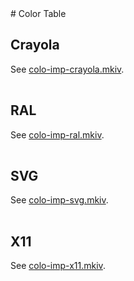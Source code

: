 <link rel="stylesheet" href="../../css/color/color-table.css"/>
# Color Table

## Crayola

See [colo-imp-crayola.mkiv](https://source.contextgarden.net/tex/context/base/mkiv/colo-imp-crayola.mkiv).
<table id="table_crayola" class="color-table"></table>

## RAL

See [colo-imp-ral.mkiv](https://source.contextgarden.net/tex/context/base/mkiv/colo-imp-ral.mkiv).
<table id="table_ral" class="color-table"></table>

## SVG

See [colo-imp-svg.mkiv](https://source.contextgarden.net/tex/context/base/mkiv/colo-imp-svg.mkiv).
<table id="table_svg" class="color-table"></table>

## X11

See [colo-imp-x11.mkiv](https://source.contextgarden.net/tex/context/base/mkiv/colo-imp-x11.mkiv).
<table id="table_x11" class="color-table"></table>

<script type="module">
import { create_table } from '../../js/color/gen-table.js';
import { crayola_colors } from '../../js/color/crayola-def.js';
import { ral_colors } from '../../js/color/ral-def.js
import { svg_colors } from '../../js/color/svg-def.js
import { x11_colors } from '../../js/color/svg-def.js

create_table(table_crayola, crayola_colors, 6);
create_table(table_ral, ral_colors, 6);
create_table(table_svg, svg_colors, 6);
create_table(table_x11, x11_colors, 6);
</script>
